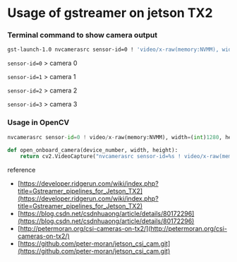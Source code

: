 # Usage of gstreamer on jetson TX2

### Terminal command to show camera output

```bash
gst-launch-1.0 nvcamerasrc sensor-id=0 ! 'video/x-raw(memory:NVMM), width=(int)1280, height=(int)720, format=(string)I420, framerate=(fraction)30/1' ! nvvidconv flip-method=2 ! 'video/x-raw(memory:NVMM), format=(string)I420' ! nvoverlaysink -e   # terminal command to show camera output
```
`sensor-id=0` > camera 0 

`sensor-id=1` > camera 1 

`sensor-id=2` > camera 2 

`sensor-id=3` > camera 3 

### Usage in OpenCV

```python
nvcamerasrc sensor-id=0 ! video/x-raw(memory:NVMM), width=(int)1280, height=(int)720, format=(string)I420, framerate=(fraction)30/1 ! nvvidconv ! video/x-raw, format=(string)BGRx ! videoconvert ! video/x-raw, format=(string)BGR ! appsink  # usage in OpenCV
```

```python
def open_onboard_camera(device_number, width, height):
    return cv2.VideoCapture("nvcamerasrc sensor-id=%s ! video/x-raw(memory:NVMM), width=(int)%s, height=(int)%s, format=(string)I420, framerate=(fraction)30/1 ! nvvidconv ! video/x-raw, format=(string)BGRx ! videoconvert ! video/x-raw, format=(string)BGR ! appsink" % (device_number, width, height))
```

reference
- [https://developer.ridgerun.com/wiki/index.php?title=Gstreamer_pipelines_for_Jetson_TX2](https://developer.ridgerun.com/wiki/index.php?title=Gstreamer_pipelines_for_Jetson_TX2)
- [https://blog.csdn.net/csdnhuaong/article/details/80172296](https://blog.csdn.net/csdnhuaong/article/details/80172296)
- [http://petermoran.org/csi-cameras-on-tx2/](http://petermoran.org/csi-cameras-on-tx2/)
- [https://github.com/peter-moran/jetson_csi_cam.git](https://github.com/peter-moran/jetson_csi_cam.git)

